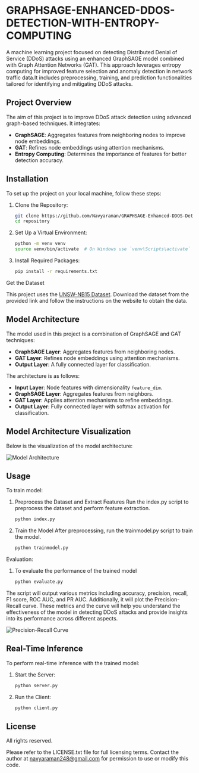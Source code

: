 # GRAPHSAGE-ENHANCED-DDOS-DETECTION-WITH-ENTROPY-COMPUTING
A machine learning project focused on detecting Distributed Denial of Service (DDoS) attacks using an enhanced GraphSAGE model combined with Graph Attention Networks (GAT). This approach leverages entropy computing for improved feature selection and anomaly detection in network traffic data.It includes preprocessing, training, and prediction functionalities tailored for identifying and mitigating DDoS attacks.


## Project Overview

The aim of this project is to improve DDoS attack detection using advanced graph-based techniques. It integrates:
- **GraphSAGE**: Aggregates features from neighboring nodes to improve node embeddings.
- **GAT**: Refines node embeddings using attention mechanisms.
- **Entropy Computing**: Determines the importance of features for better detection accuracy.
 

## Installation

To set up the project on your local machine, follow these steps:

1. Clone the Repository:
    ```bash
   git clone https://github.com/Navyaraman/GRAPHSAGE-Enhanced-DDOS-Detection-using-Entropy-Computing
   cd repository
   ```

2. Set Up a Virtual Environment:
     ```bash
    python -m venv venv
    source venv/bin/activate  # On Windows use `venv\Scripts\activate`
    ```

3. Install Required Packages:
    ```bash
    pip install -r requirements.txt
    ```


Get the Dataset

This project uses the [UNSW-NB15 Dataset](https://research.unsw.edu.au/projects/unsw-nb15-dataset). Download the dataset from the provided link and follow the instructions on the website to obtain the data.

## Model Architecture

The model used in this project is a combination of GraphSAGE and GAT techniques:

- **GraphSAGE Layer**: Aggregates features from neighboring nodes.
- **GAT Layer**: Refines node embeddings using attention mechanisms.
- **Output Layer**: A fully connected layer for classification.

The architecture is as follows:
- **Input Layer**: Node features with dimensionality `feature_dim`.
- **GraphSAGE Layer**: Aggregates features from neighbors.
- **GAT Layer**: Applies attention mechanisms to refine embeddings.
- **Output Layer**: Fully connected layer with softmax activation for classification.

## Model Architecture Visualization

Below is the visualization of the model architecture:

![Model Architecture](image/model_architecture.png)


## Usage

To train model:

1. Preprocess the Dataset and Extract Features
Run the index.py script to preprocess the dataset and perform feature extraction.
    ```bash
    python index.py
    ```

2. Train the Model
After preprocessing, run the trainmodel.py script to train the model.
    ```bash
    python trainmodel.py
    ```

Evaluation:

1. To evaluate the performance of the trained model
    ```bash
    python evaluate.py
    ```

The script will output various metrics including accuracy, precision, recall, F1 score, ROC AUC, and PR AUC. Additionally, it will plot the Precision-Recall curve. These metrics and the curve will help you understand the effectiveness of the model in detecting DDoS attacks and provide insights into its performance across different aspects.

![Precision-Recall Curve](image/PR%20CURVE.png)

## Real-Time Inference

To perform real-time inference with the trained model:

1. Start the Server:
   ```bash
   python server.py
   ```
2. Run the Client:
   ```bash
   python client.py
   ```


## License
All rights reserved.

Please refer to the LICENSE.txt file for full licensing terms. Contact the author at navyaraman248@gmail.com for permission to use or modify this code.
